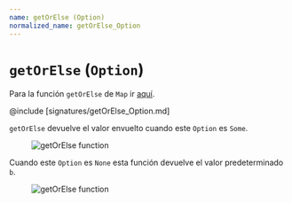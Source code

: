 ```yaml
---
name: getOrElse (Option)
normalized_name: getOrElse_Option
---
```


# `getOrElse` (`Option`)

Para la función `getOrElse` de `Map` ir [aquí](./getOrElse_Map).

@include [signatures/getOrElse_Option.md]

`getOrElse` devuelve el valor envuelto cuando este `Option` es `Some`.

<figure class="diagram">
  <img src="../images/getOrElse_Option.svg" alt="getOrElse function">
  <!-- <figcaption class="diagram-desc"></figcaption> -->
</figure>

Cuando este `Option` es `None` esta función devuelve el valor predeterminado `b`.

<figure class="diagram">
  <img src="../images/getOrElse_Option.2.svg" alt="getOrElse function">
  <!-- <figcaption class="diagram-desc"></figcaption> -->
</figure>

